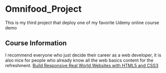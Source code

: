 # Omnifood_Project
This is my third project that deploy one of my favorite Udemy online course demo

## Course Information
I recommend everyone who just decide their career as a web developer, it is also nice for people who already know all the web basics content for the refreshment.
[Build Responsive Real World Websites with HTML5 and CSS3](https://www.udemy.com/design-and-develop-a-killer-website-with-html5-and-css3/)
